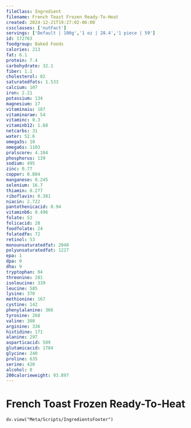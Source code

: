 ```yaml
---
fileClass: Ingredient
filename: French Toast Frozen Ready-To-Heat
created: 2024-12-21T19:27:02-06:00
cssclasses: ['nutFact']
servings: ['Default | 100g','1 oz | 28.4','1 piece | 59']
id: 172763
foodgroup: Baked Foods
calories: 213
fat: 6.1
protein: 7.4
carbohydrate: 32.1
fiber: 1.1
cholesterol: 82
saturatedfats: 1.533
calcium: 107
iron: 2.21
potassium: 134
magnesium: 17
vitaminaiu: 187
vitaminarae: 54
vitaminc: 0.3
vitaminb12: 1.68
netcarbs: 31
water: 52.6
omega3s: 10
omega6s: 1103
pralscore: 4.104
phosphorus: 139
sodium: 495
zinc: 0.77
copper: 0.084
manganese: 0.245
selenium: 16.7
thiamin: 0.277
riboflavin: 0.381
niacin: 2.722
pantothenicacid: 0.94
vitaminb6: 0.496
folate: 52
folicacid: 28
foodfolate: 24
folatedfe: 72
retinol: 53
monounsaturatedfat: 2040
polyunsaturatedfat: 1227
epa: 1
dpa: 0
dha: 9
tryptophan: 94
threonine: 281
isoleucine: 339
leucine: 585
lysine: 370
methionine: 167
cystine: 142
phenylalanine: 366
tyrosine: 268
valine: 380
arginine: 336
histidine: 171
alanine: 297
asparticacid: 509
glutamicacid: 1784
glycine: 240
proline: 635
serine: 420
alcohol: 0
200calorieweight: 93.897
---
```


# French Toast Frozen Ready-To-Heat

```dataviewjs
dv.view("Meta/Scripts/IngredientsFooter")
```